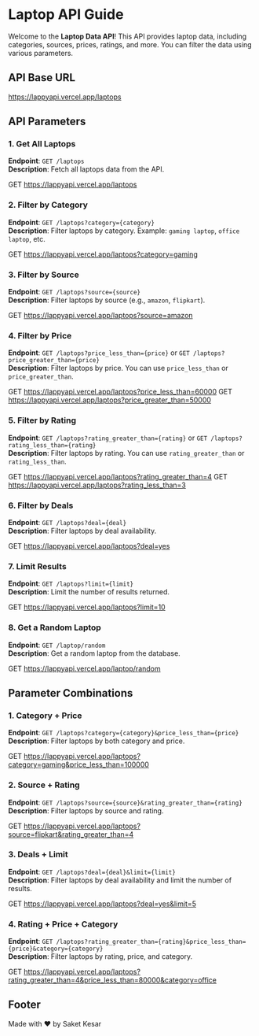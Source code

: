 # Laptop API Guide

Welcome to the **Laptop Data API**! This API provides laptop data, including categories, sources, prices, ratings, and more. You can filter the data using various parameters.

## API Base URL

https://lappyapi.vercel.app/laptops


## API Parameters

### 1. Get All Laptops
**Endpoint**: `GET /laptops`  
**Description**: Fetch all laptops data from the API.

GET https://lappyapi.vercel.app/laptops


### 2. Filter by Category
**Endpoint**: `GET /laptops?category={category}`  
**Description**: Filter laptops by category. Example: `gaming laptop`, `office laptop`, etc.

GET https://lappyapi.vercel.app/laptops?category=gaming


### 3. Filter by Source
**Endpoint**: `GET /laptops?source={source}`  
**Description**: Filter laptops by source (e.g., `amazon`, `flipkart`).

GET https://lappyapi.vercel.app/laptops?source=amazon


### 4. Filter by Price
**Endpoint**: `GET /laptops?price_less_than={price}` or `GET /laptops?price_greater_than={price}`  
**Description**: Filter laptops by price. You can use `price_less_than` or `price_greater_than`.

GET https://lappyapi.vercel.app/laptops?price_less_than=60000 GET https://lappyapi.vercel.app/laptops?price_greater_than=50000


### 5. Filter by Rating
**Endpoint**: `GET /laptops?rating_greater_than={rating}` or `GET /laptops?rating_less_than={rating}`  
**Description**: Filter laptops by rating. You can use `rating_greater_than` or `rating_less_than`.

GET https://lappyapi.vercel.app/laptops?rating_greater_than=4 GET https://lappyapi.vercel.app/laptops?rating_less_than=3


### 6. Filter by Deals
**Endpoint**: `GET /laptops?deal={deal}`  
**Description**: Filter laptops by deal availability.

GET https://lappyapi.vercel.app/laptops?deal=yes


### 7. Limit Results
**Endpoint**: `GET /laptops?limit={limit}`  
**Description**: Limit the number of results returned.

GET https://lappyapi.vercel.app/laptops?limit=10


### 8. Get a Random Laptop
**Endpoint**: `GET /laptop/random`  
**Description**: Get a random laptop from the database.

GET https://lappyapi.vercel.app/laptop/random


## Parameter Combinations

### 1. Category + Price
**Endpoint**: `GET /laptops?category={category}&price_less_than={price}`  
**Description**: Filter laptops by both category and price.

GET https://lappyapi.vercel.app/laptops?category=gaming&price_less_than=100000


### 2. Source + Rating
**Endpoint**: `GET /laptops?source={source}&rating_greater_than={rating}`  
**Description**: Filter laptops by source and rating.

GET https://lappyapi.vercel.app/laptops?source=flipkart&rating_greater_than=4


### 3. Deals + Limit
**Endpoint**: `GET /laptops?deal={deal}&limit={limit}`  
**Description**: Filter laptops by deal availability and limit the number of results.

GET https://lappyapi.vercel.app/laptops?deal=yes&limit=5


### 4. Rating + Price + Category
**Endpoint**: `GET /laptops?rating_greater_than={rating}&price_less_than={price}&category={category}`  
**Description**: Filter laptops by rating, price, and category.

GET https://lappyapi.vercel.app/laptops?rating_greater_than=4&price_less_than=80000&category=office


## Footer

Made with ❤️ by Saket Kesar
